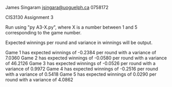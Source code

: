 James Singaram
jsingara@uoguelph.ca
0758172

CIS3130
Assignment 3

Run using "py A3-X.py", where X is a number between 1 and 5 corresponding to the game number.

Expected winnings per round and variance in winnings will be output.

Game 1 has expected winnings of -0.2384 per round with a variance of 7.0360
Game 2 has expected winnings of -0.0580 per round with a variance of 46.2126
Game 3 has expected winnings of -0.0526 per round with a variance of 0.9972
Game 4 has expected winnings of -0.2516 per round with a variance of 0.5418
Game 5 has expected winnings of  0.0290 per round with a variance of 4.0862
